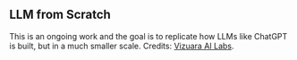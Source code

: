 <h2>LLM from Scratch</h2>
<p>This is an ongoing work and the goal is to replicate how LLMs like ChatGPT is built, but in a much smaller scale. Credits: <a href="https://home.vizuara.ai/">Vizuara AI Labs</a>.<p>